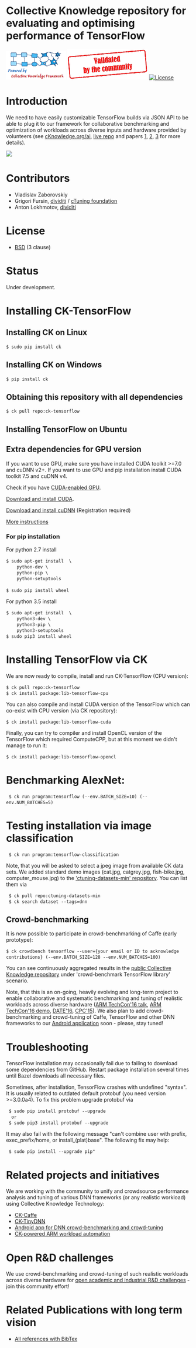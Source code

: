 Collective Knowledge repository for evaluating and optimising performance of TensorFlow
=======================================================================================

[![logo](https://github.com/ctuning/ck-guide-images/blob/master/logo-powered-by-ck.png)](http://cKnowledge.org)
[![logo](https://github.com/ctuning/ck-guide-images/blob/master/logo-validated-by-the-community-simple.png)](http://cTuning.org)
[![License](https://img.shields.io/badge/License-BSD%203--Clause-blue.svg)](https://opensource.org/licenses/BSD-3-Clause)

# Introduction

We need to have easily customizable TensorFlow builds 
via JSON API to be able to plug it to our framework 
for collaborative benchmarking and optimization of workloads 
across diverse inputs and hardware provided by volunteers 
(see [cKnowledge.org/ai](http://cKnowledge.org/ai), 
[live repo](http://cKnowledge.org/repo)
and papers [1](https://arxiv.org/abs/1506.06256), 
[2](https://scholar.google.com/citations?view_op=view_citation&hl=en&user=IwcnpkwAAAAJ&citation_for_view=IwcnpkwAAAAJ:maZDTaKrznsC), 
[3](https://scholar.google.com/citations?view_op=view_citation&hl=en&user=IwcnpkwAAAAJ&citation_for_view=IwcnpkwAAAAJ:LkGwnXOMwfcC) 
for more details).

![](http://cKnowledge.org/images/ai-cloud-resize.png)

# Contributors

* Vladislav Zaborovskiy
* Grigori Fursin, [dividiti](http://dividiti.com) / [cTuning foundation](http://ctuning.org)
* Anton Lokhmotov, [dividiti](http://dividiti.com)

# License
* [BSD](https://github.com/dividiti/ck-caffe/blob/master/LICENSE) (3 clause)

# Status
Under development.

# Installing CK-TensorFlow

## Installing CK on Linux
```
$ sudo pip install ck
```

## Installing CK on Windows
```
$ pip install ck
```

## Obtaining this repository with all dependencies
```
$ ck pull repo:ck-tensorflow
```

## Installing TensorFlow on Ubuntu

## Extra dependencies for GPU version

If you want to use GPU, make sure you have installed CUDA toolkit >=7.0 and cuDNN v2+. If you want to use GPU and pip installation install CUDA toolkit 7.5 and cuDNN v4. 

Check if you have [CUDA-enabled GPU](https://developer.nvidia.com/cuda-gpus).

[Download and install CUDA](https://developer.nvidia.com/cuda-downloads).

[Download and install cuDNN](https://developer.nvidia.com/rdp/cudnn-download) (Registration required)

[More instructions](https://www.tensorflow.org/versions/r0.10/get_started/os_setup.html#optional-install-cuda-gpus-on-linux)

### For pip installation

For python 2.7 install
```
$ sudo apt-get install  \
    python-dev \
    python-pip \
    python-setuptools

$ sudo pip install wheel
```

For python 3.5 install 

```
$ sudo apt-get install  \
    python3-dev \
    python3-pip \
    python3-setuptools
$ sudo pip3 install wheel
```

# Installing TensorFlow via CK

We are now ready to compile, install and run CK-TensorFlow (CPU version):
```
$ ck pull repo:ck-tensorflow
$ ck install package:lib-tensorflow-cpu
```

You can also compile and install CUDA version of the TensorFlow 
which can co-exist with CPU version (via CK repository):
```
$ ck install package:lib-tensorflow-cuda
```

Finally, you can try to compiler and install OpenCL version of the TensorFlow
which required ComputeCPP, but at this moment we didn't manage to run it:
```
$ ck install package:lib-tensorflow-opencl
```

# Benchmarking AlexNet:
```
 $ ck run program:tensorflow (--env.BATCH_SIZE=10) (--env.NUM_BATCHES=5)
```

# Testing installation via image classification

```
 $ ck run program:tensorflow-classification
```

Note, that you will be asked to select a jpeg image from available CK data sets.
We added standard demo images (cat.jpg, catgrey.jpg, fish-bike.jpg, computer_mouse.jpg)
to the ['ctuning-datasets-min' repository](https://github.com/ctuning/ctuning-datasets-min).
You can list them via
```
 $ ck pull repo:ctuning-datasets-min
 $ ck search dataset --tags=dnn
```

## Crowd-benchmarking
It is now possible to participate in crowd-benchmarking of Caffe
(early prototype):
```
$ ck crowdbench tensorflow --user={your email or ID to acknowledge contributions} (--env.BATCH_SIZE=128 --env.NUM_BATCHES=100)
```

You can see continuously aggregated results in the 
[public Collective Knowledge repository](http://cknowledge.org/repo)
under 'crowd-benchmark TensorFlow library' scenario.

Note, that this is an on-going, heavily evolving and long-term project
to enable collaborative and systematic benchmarking
and tuning of realistic workloads across diverse hardware 
([ARM TechCon'16 talk](http://schedule.armtechcon.com/session/know-your-workloads-design-more-efficient-systems), 
[ARM TechCon'16 demo](https://github.com/ctuning/ck/wiki/Demo-ARM-TechCon'16), 
[DATE'16](http://tinyurl.com/zyupd5v), [CPC'15](http://arxiv.org/abs/1506.06256)).
We also plan to add crowd-benchmarking and crowd-tuning of Caffe, TensorFlow 
and other DNN frameworks to our 
[Android application](https://play.google.com/store/apps/details?id=openscience.crowdsource.experiments) 
soon - please, stay tuned!

# Troubleshooting

TensorFlow installation may occasionally fail due to failing to download
some dependencies from GitHub. Restart package installation several times
until Bazel downloads all necessary files.

Sometimes, after installation, TensorFlow crashes with undefined "syntax".
It is usually related to outdated default protobuf (you need version >=3.0.0a4).
To fix this problem upgrade protobuf via
```
 $ sudo pip install protobuf --upgrade
  or
 $ sudo pip3 install protobuf --upgrade
```

It may also fail with the following message "can't combine user with prefix, exec_prefix/home, or install_(plat)base".
The following fix may help:
```
 $ sudo pip install --upgrade pip"
```

# Related projects and initiatives

We are working with the community to unify and crowdsource performance analysis 
and tuning of various DNN frameworks (or any realistic workload) 
using Collective Knowledge Technology:
* [CK-Caffe](https://github.com/dividiti/ck-caffe)
* [CK-TinyDNN](https://github.com/ctuning/ck-tiny-dnn)
* [Android app for DNN crowd-benchmarking and crowd-tuning](https://play.google.com/store/apps/details?id=openscience.crowdsource.video.experiments)
* [CK-powered ARM workload automation](https://github.com/ctuning/ck-wa)

# Open R&D challenges

We use crowd-benchmarking and crowd-tuning of such realistic workloads across diverse hardware for 
[open academic and industrial R&D challenges](https://github.com/ctuning/ck/wiki/Research-and-development-challenges.mediawiki) - 
join this community effort!

# Related Publications with long term vision

* <a href="https://github.com/ctuning/ck/wiki/Publications">All references with BibTex</a>
